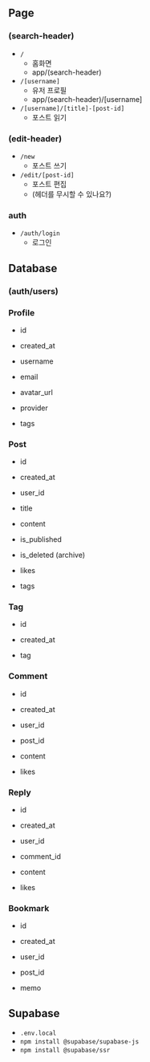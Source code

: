 
## Page
### (search-header)
- `/`
  * 홈화면 
  * app/(search-header)
- `/[username]`
  * 유저 프로필 
  * app/(search-header)/[username]
- `/[username]/[title]-[post-id]`
  * 포스트 읽기 

### (edit-header)
- `/new`
  * 포스트 쓰기 
- `/edit/[post-id]`
  * 포스트 편집 
  * (헤더를 무시할 수 있나요?)

### auth
- `/auth/login`
  * 로그인

## Database
### (auth/users)

### Profile
* id
* created_at

* username
* email
* avatar_url
* provider

* tags

### Post
* id
* created_at

* user_id
* title
* content
* is_published
* is_deleted (archive)

* likes
* tags

### Tag
* id
* created_at

* tag

### Comment
* id
* created_at

* user_id
* post_id
* content

* likes

### Reply
* id
* created_at

* user_id
* comment_id
* content

* likes

### Bookmark
* id
* created_at

* user_id
* post_id
* memo

## Supabase
- `.env.local`
- `npm install @supabase/supabase-js`
- `npm install @supabase/ssr`
